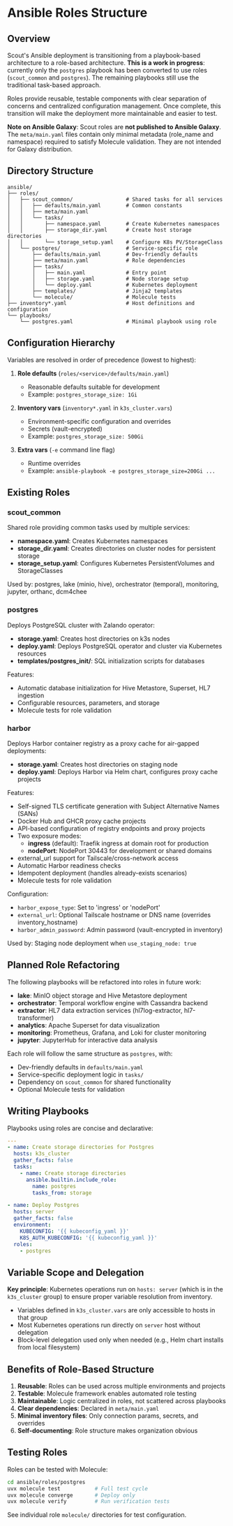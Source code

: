 # Ansible Roles Structure

## Overview

Scout's Ansible deployment is transitioning from a playbook-based architecture to a role-based architecture. **This is a work in progress**: currently only the `postgres` playbook has been converted to use roles (`scout_common` and `postgres`). The remaining playbooks still use the traditional task-based approach.

Roles provide reusable, testable components with clear separation of concerns and centralized configuration management. Once complete, this transition will make the deployment more maintainable and easier to test.

**Note on Ansible Galaxy**: Scout roles are **not published to Ansible Galaxy**. The `meta/main.yaml` files contain only minimal metadata (role_name and namespace) required to satisfy Molecule validation. They are not intended for Galaxy distribution.

## Directory Structure

```
ansible/
├── roles/
│   ├── scout_common/                 # Shared tasks for all services
│   │   ├── defaults/main.yaml        # Common constants
│   │   ├── meta/main.yaml
│   │   └── tasks/
│   │       ├── namespace.yaml        # Create Kubernetes namespaces
│   │       ├── storage_dir.yaml      # Create host storage directories
│   │       └── storage_setup.yaml    # Configure K8s PV/StorageClass
│   └── postgres/                     # Service-specific role
│       ├── defaults/main.yaml        # Dev-friendly defaults
│       ├── meta/main.yaml            # Role dependencies
│       ├── tasks/
│       │   ├── main.yaml             # Entry point
│       │   ├── storage.yaml          # Node storage setup
│       │   └── deploy.yaml           # Kubernetes deployment
│       ├── templates/                # Jinja2 templates
│       └── molecule/                 # Molecule tests
├── inventory*.yaml                   # Host definitions and configuration
└── playbooks/
    └── postgres.yaml                 # Minimal playbook using role
```

## Configuration Hierarchy

Variables are resolved in order of precedence (lowest to highest):

1. **Role defaults** (`roles/<service>/defaults/main.yaml`)
   - Reasonable defaults suitable for development
   - Example: `postgres_storage_size: 1Gi`

2. **Inventory vars** (`inventory*.yaml` in `k3s_cluster.vars`)
   - Environment-specific configuration and overrides
   - Secrets (vault-encrypted)
   - Example: `postgres_storage_size: 500Gi`

3. **Extra vars** (`-e` command line flag)
   - Runtime overrides
   - Example: `ansible-playbook -e postgres_storage_size=200Gi ...`

## Existing Roles

### scout_common

Shared role providing common tasks used by multiple services:

- **namespace.yaml**: Creates Kubernetes namespaces
- **storage_dir.yaml**: Creates directories on cluster nodes for persistent storage
- **storage_setup.yaml**: Configures Kubernetes PersistentVolumes and StorageClasses

Used by: postgres, lake (minio, hive), orchestrator (temporal), monitoring, jupyter, orthanc, dcm4chee

### postgres

Deploys PostgreSQL cluster with Zalando operator:

- **storage.yaml**: Creates host directories on k3s nodes
- **deploy.yaml**: Deploys PostgreSQL operator and cluster via Kubernetes resources
- **templates/postgres_init/**: SQL initialization scripts for databases

Features:
- Automatic database initialization for Hive Metastore, Superset, HL7 ingestion
- Configurable resources, parameters, and storage
- Molecule tests for role validation

### harbor

Deploys Harbor container registry as a proxy cache for air-gapped deployments:

- **storage.yaml**: Creates host directories on staging node
- **deploy.yaml**: Deploys Harbor via Helm chart, configures proxy cache projects

Features:
- Self-signed TLS certificate generation with Subject Alternative Names (SANs)
- Docker Hub and GHCR proxy cache projects
- API-based configuration of registry endpoints and proxy projects
- Two exposure modes:
  - **ingress** (default): Traefik ingress at domain root for production
  - **nodePort**: NodePort 30443 for development or shared domains
- external_url support for Tailscale/cross-network access
- Automatic Harbor readiness checks
- Idempotent deployment (handles already-exists scenarios)
- Molecule tests for role validation

Configuration:
- `harbor_expose_type`: Set to 'ingress' or 'nodePort'
- `external_url`: Optional Tailscale hostname or DNS name (overrides inventory_hostname)
- `harbor_admin_password`: Admin password (vault-encrypted in inventory)

Used by: Staging node deployment when `use_staging_node: true`

## Planned Role Refactoring

The following playbooks will be refactored into roles in future work:

- **lake**: MinIO object storage and Hive Metastore deployment
- **orchestrator**: Temporal workflow engine with Cassandra backend
- **extractor**: HL7 data extraction services (hl7log-extractor, hl7-transformer)
- **analytics**: Apache Superset for data visualization
- **monitoring**: Prometheus, Grafana, and Loki for cluster monitoring
- **jupyter**: JupyterHub for interactive data analysis

Each role will follow the same structure as `postgres`, with:
- Dev-friendly defaults in `defaults/main.yaml`
- Service-specific deployment logic in `tasks/`
- Dependency on `scout_common` for shared functionality
- Optional Molecule tests for validation

## Writing Playbooks

Playbooks using roles are concise and declarative:

```yaml
---
- name: Create storage directories for Postgres
  hosts: k3s_cluster
  gather_facts: false
  tasks:
    - name: Create storage directories
      ansible.builtin.include_role:
        name: postgres
        tasks_from: storage

- name: Deploy Postgres
  hosts: server
  gather_facts: false
  environment:
    KUBECONFIG: '{{ kubeconfig_yaml }}'
    K8S_AUTH_KUBECONFIG: '{{ kubeconfig_yaml }}'
  roles:
    - postgres
```

## Variable Scope and Delegation

**Key principle**: Kubernetes operations run on `hosts: server` (which is in the `k3s_cluster` group) to ensure proper variable resolution from inventory.

- Variables defined in `k3s_cluster.vars` are only accessible to hosts in that group
- Most Kubernetes operations run directly on `server` host without delegation
- Block-level delegation used only when needed (e.g., Helm chart installs from local filesystem)

## Benefits of Role-Based Structure

1. **Reusable**: Roles can be used across multiple environments and projects
2. **Testable**: Molecule framework enables automated role testing
3. **Maintainable**: Logic centralized in roles, not scattered across playbooks
4. **Clear dependencies**: Declared in `meta/main.yaml`
5. **Minimal inventory files**: Only connection params, secrets, and overrides
6. **Self-documenting**: Role structure makes organization obvious

## Testing Roles

Roles can be tested with Molecule:

```bash
cd ansible/roles/postgres
uvx molecule test           # Full test cycle
uvx molecule converge       # Deploy only
uvx molecule verify         # Run verification tests
```

See individual role `molecule/` directories for test configuration.
